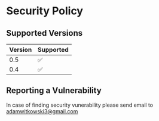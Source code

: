 # Security Policy

## Supported Versions


| Version | Supported          |
| ------- | ------------------ |
| 0.5     | :white_check_mark: |
| 0.4     | :white_check_mark: |

## Reporting a Vulnerability

In case of finding security vunerability please send email to adamwitkowski3@gmail.com
